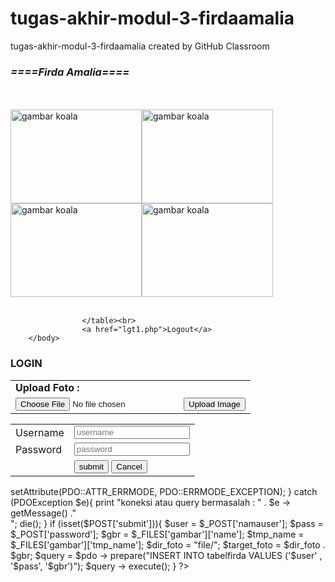 # tugas-akhir-modul-3-firdaamalia
tugas-akhir-modul-3-firdaamalia created by GitHub Classroom

<?php

session_start();
if(isset($_SESSION["username"]) && isset($_SESSION["password"])) {
}
?>
<!DOCTYPE html>
<html>
<head>
	<title></title>
</head>
<body>
		<form action="knk.php" method="POST" enctype="multipart/form-data">
			<table>
				<tr>
			<h3><i> ====Firda Amalia==== </i></h3><br><br>
				<tr>
					<img alt="gambar koala" src="gb.jpg" height="150" width="210" />
					<img alt="gambar koala" src="bg.jpg" height="150" width="210" /><br>
				</tr>
				<tr>
					<img alt="gambar koala" src="bg.jpg" height="150" width="210" />
					<img alt="gambar koala" src="gb.jpg" height="150" width="210" /><br>
				</tr>
						<tr>
							<td><b>Upload Foto : </b></td>
        				</tr>	
        				<tr>
                           <td> <input type="file" name="fileToUpload" id="fileToUpload"></td><br>
                            <td> <input type="submit" value="Upload Image" name="submit"></td>
                         </tr>
						
					</table><br>
					<a href="lgt1.php">Logout</a>
		</body>
</html>
</form>



<!DOCTYPE html>
<html>
<head>
	<meta charset="UTF-8 ">
	<title>TA 3 Firda</title>
</head>
<body>
		<h3>LOGIN</h3>
		<form action="fr.php" method="POST">
			<table>
		<tr>
			<td>Username</td>
			<td><input type="username" name="username" placeholder="username"></td>
		</tr>
		<tr>
			<td>Password</td> 
			<td><input type="password" name="password" placeholder="password"></td>
		</tr>
		<tr>
			<td></td>
			<td><input type="submit" name="submit" value="submit" class="form1.php">
			 <input type="reset" value="Cancel"></td>
		</tr>
		</table>
		</form>
</body>
</html>


<?php  
 $host = "localhost";  
 $username = "root";  
 $password = "";  
 $db = "tafirda";  
 $conn = mysqli_connect($host,$username,$password, $db); 
 ord("koneksi gagal") ;
 try{
 	$pdo = new PDO("mysql:host={$host}; dbname={$db};", $username,$password);
 	$pdo -> setAttribute(PDO::ATTR_ERRMODE, PDO::ERRMODE_EXCEPTION);
 }	
 catch (PDOException $e){
 	print "koneksi atau query bermasalah : " . $e -> getMessage() ."<br>";
 	die();
 }


 	if (isset($POST['submit'])){
 	$user = $_POST['namauser'];  
 	$pass = $_POST['password'];  
 	$gbr = $_FILES['gambar']['name'];
 	$tmp_name = $_FILES['gambar']['tmp_name'];
 	$dir_foto = "file/";
 	$target_foto = $dir_foto . $gbr;

 	
	 	$query = $pdo -> prepare("INSERT INTO tabelfirda VALUES ('$user' , '$pass',  '$gbr')");
	 	$query -> execute();
	 }
?>


<?php 
session_start();
session_destroy();
header("Location: log1.php");
?>



